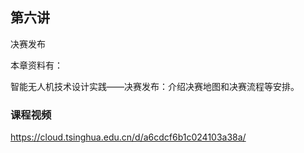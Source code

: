 ## 第六讲
决赛发布

本章资料有：

智能无人机技术设计实践——决赛发布：介绍决赛地图和决赛流程等安排。

### 课程视频
https://cloud.tsinghua.edu.cn/d/a6cdcf6b1c024103a38a/
